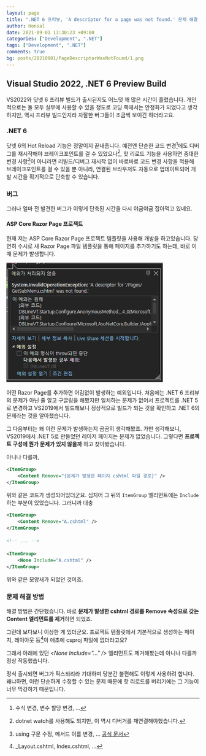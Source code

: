 ```yaml
---
layout: page
title: ".NET 6 프리뷰, 'A descriptor for a page was not found.' 문제 해결 방법"
author: Honsal
date: 2021-09-01 13:30:23 +09:00
categories: ["Development", ".NET"]
tags: ["Development", ".NET"]
comments: true
bg: posts/20210901/PageDescriptorWasNotFound/1.png
---
```


## Visual Studio 2022, .NET 6 Preview Build

VS2022와 닷넷 6 프리뷰 빌드가 출시된지도 어느덧 꽤 많은 시간이 흘렀습니다. 개인적으로는 둘 모두 실무에 사용할 수 있을 정도로 코딩 쪽에서는 안정화가 되었다고 생각하지만, 역시 프리뷰 빌드인지라 자잘한 버그들이 조금씩 보이긴 하더라고요.

### .NET 6

닷넷 6의 Hot Reload 기능은 정말이지 끝내줍니다. 예전엔 단순한 코드 변경[^1]에도 디버그를 재시작해야 브레이크포인트를 걸 수 있었으나[^2], 핫 리로드 기능을 사용하면 중대한 변경 사항[^3]이 아니라면 리빌드/디버그 재시작 없이 바로바로 코드 변경 사항을 적용해 브레이크포인트를 걸 수 있을 뿐 아니라, 연결된 브라우저도 자동으로 업데이트되어 개발 시간을 획기적으로 단축할 수 있습니다.

### 버그

그러나 얼마 전 발견한 버그가 이렇게 단축된 시간을 다시 야금야금 잡아먹고 있네요.

#### ASP Core Razor Page 프로젝트

현재 저는 ASP Core Razor Page 프로젝트 템플릿을 사용해 개발을 하고있습니다. 당연히 수시로 새 Razor Page 파일 템플릿을 통해 페이지를 추가하기도 하는데, 바로 이 때 문제가 발생합니다.

![예외가 처리되지 않음](/assets/images/posts/20210901/PageDescriptorWasNotFound/1.png)

어떤 Razor Page를 추가하면 어김없이 발생하는 예외입니다. 처음에는 .NET 6 프리뷰의 문제가 아닌 줄 알고 구글링을 해봤지만 일치하는 문제가 없어서 프로젝트를 .NET 5로 변경하고 VS2019에서 빌드해보니 정상적으로 빌드가 되는 것을 확인하고 .NET 6의 문제라는 것을 알아챘습니다.

그 다음부터는 왜 이런 문제가 발생하는지 곰곰히 생각해봤죠. 가만 생각해보니, VS2019에서 .NET 5로 만들었던 레이저 페이지는 문제가 없었습니다. 그렇다면 **프로젝트 구성에 뭔가 문제가 있지 않을까** 하고 찾아봤습니다.

아니나 다를까,

```xml
<ItemGroup>
    <Content Remove="{문제가 발생한 페이지 cshtml 파일 경로}" />
</ItemGroup>
```

위와 같은 코드가 생성되어있더군요. 심지어 그 뒤의 `ItemGroup` 엘리먼트에는 `Include`하는 부분이 있었습니다. 그러니까 대충

```xml
<ItemGroup>
    <Content Remove="A.cshtml" />
</ItemGroup>

<!-- ... -->

<ItemGroup>
    <None Include="A.cshtml" />
</ItemGroup>
```

위와 같은 모양새가 되었던 것이죠.

### 문제 해결 방법

해결 방법은 간단했습니다. 바로 **문제가 발생한 cshtml 경로를 Remove 속성으로 갖는 Content 엘리먼트를 제거**하면 되었죠.

그런데 보다보니 이상한 게 있더군요. 프로젝트 템플릿에서 기본적으로 생성하는 페이지, 레이아웃 등[^4]이 애초에 csproj 파일에 없더라고요?

그래서 아래에 있던 *&lt;None Include="..." /&gt;* 엘리먼트도 제거해봤는데 아니나 다를까 정상 작동했습니다.

정식 출시되면 버그가 픽스되리라 기대하며 당분간 불편해도 이렇게 사용하려 합니다. 왜냐하면, 이런 단순하게 수정할 수 있는 문제 때문에 핫 리로드를 버리기에는 그 기능이 너무 막강하기 때문입니다.

[^1]: 수식 변경, 변수 할당 변경, ...

[^2]: dotnet watch를 사용해도 되지만, 이 역시 디버거를 재연결해야했습니다.

[^3]: using 구문 수정, 메서드 이름 변경, ... [공식 문서](https://github.com/dotnet/roslyn/blob/main/docs/wiki/EnC-Supported-Edits.md)

[^4]: _Layout.cshtml, Index.cshtml, ...
